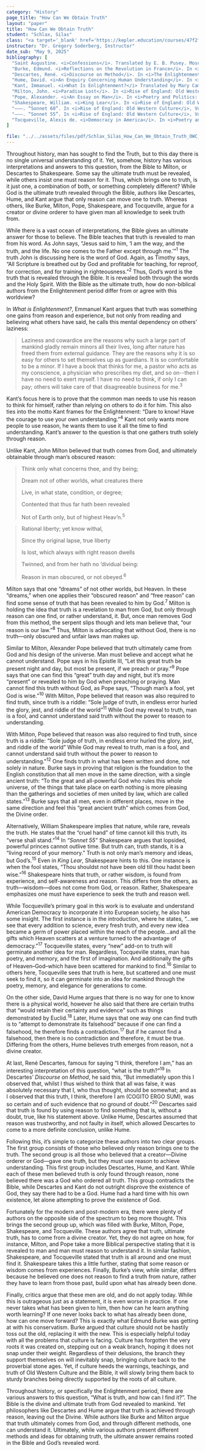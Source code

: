 ```yaml
---
category: "History"
page_title: "How Can We Obtain Truth"
layout: "paper"
title: "How Can We Obtain Truth"
student: "Schlax, Silas"
class: "<a target='_blank' href='https://kepler.education/courses/47f2f3fb-247f-471c-9b4b-5a2071e17e82/'>OWC: Early Moderns</a>, 11:00 pm EST"
instructor: "Dr. Gregory Soderberg, Instructor"
date_sub: "May 9, 2025"
bibliography: [
  "Saint Augustine. <i>Confessions</i>. Translated by E. B. Pusey. Moscow Idaho: Roman Roads Press, 2021.",
  "Burke, Edmund. <i>Reflections on the Revolution in France</i>. In <i>Poetry and Politics: Old Western Culture</i>, Vol. 14, edited by Daniel Foucachon, 199. Moscow, ID: Roman Roads Press, 2021.",
  "Descartes, René. <i>Discourse on Method</i>. In <i>The Enlightenment: Old Western Culture</i>, Vol. 13, edited by Daniel Foucachon, 127. Moscow, ID: Roman Roads Press, 2021.",
  "Hume, David. <i>An Enquiry Concerning Human Understanding</i>. In <i>The Enlightenment: Old Western Culture</i>, Vol. 13, edited by Daniel Foucachon, 246. Moscow, ID: Roman Roads Press, 2021.",
  "Kant, Immanuel. <i>What Is Enlightenment?</i> Translated by Mary Campbell Smith. In <i>The Enlightenment: Old Western Culture</i>, Vol. 15, edited by Daniel Foucachon, 1–2. Moscow, ID: Roman Roads Press, 2021.",
  "Milton, John. <i>Paradise Lost</i>. In <i>Rise of England: Old Western Culture</i>, Vol. 12, edited by Daniel Foucachon and Claire Escalante, 641. Moscow, ID: Roman Roads Press, 2019.",
  "Pope, Alexander. <i>An Essay on Man</i>. In <i>Poetry and Politics: Old Western Culture</i>, Vol. 14, edited by Daniel Foucachon, 48. Moscow, ID: Roman Roads Press, 2021.",
  "Shakespeare, William. <i>King Lear</i>. In <i>Rise of England: Old Western Culture</i>, Vol. 12, edited by Daniel Foucachon, Act II, 44. Moscow, ID: Roman Roads Press, 2019.",
  "———. “Sonnet 60”. In <i>Rise of England: Old Western Culture</i>, Vol. 12, edited by Daniel Foucachon, 3. Moscow, ID: Roman Roads Press, 2019.",
  "———. “Sonnet 55”. In <i>Rise of England: Old Western Culture</i>, Vol. 12, edited by Daniel Foucachon, 2. Moscow, ID: Roman Roads Press, 2019.",
  "Tocqueville, Alexis de. <i>Democracy in America</i>. In <i>Poetry and Politics: Old Western Culture</i>, Vol. 13, edited by Daniel Foucachon, 464. Moscow, ID: Roman Roads Press, 2021."
]

file: "../../assets/files/pdf/Schlax_Silas_How_Can_We_Obtain_Truth_OWC_EarlyModerns_Q3-Q4.pdf"
---
```


Throughout history, man has sought to find the Truth, but to this day there is no single universal understanding of it. Yet, somehow, history has various interpretations and answers to this question, from the Bible to Milton, or Descartes to Shakespeare. Some say the ultimate truth must be revealed, while others insist one must reason for it. Thus, which brings one to truth, is it just one, a combination of both, or something completely different? While God is the ultimate truth revealed through the Bible, authors like Descartes, Hume, and Kant argue that only reason can move one to truth. Whereas others, like Burke, Milton, Pope, Shakespeare, and Tocqueville, argue for a creator or divine orderer to have given man all knowledge to seek truth from.
	
While there is a vast ocean of interpretations, the Bible gives an ultimate answer for those to believe. The Bible teaches that truth is revealed to man from his word. As John says, “Jesus said to him, ‘I am the way, and the truth, and the life. No one comes to the Father except through me.’”<sup>1</sup> The truth John is discussing here is the word of God. Again, as Timothy says, “All Scripture is breathed out by God and profitable for teaching, for reproof, for correction, and for training in righteousness.”<sup>2</sup> Thus, God’s word is the truth that is revealed through the Bible. It is revealed both through the words and the Holy Spirit. With the Bible as the ultimate truth, how do non-biblical authors from the Enlightenment period differ from or agree with this worldview?

In <i>What is Enlightenment?</i>, Emmanuel Kant argues that truth was something one gains from reason and experience, but not only from reading and believing what others have said, he calls this mental dependency on others’ laziness:

> <p class="no-indent">Laziness and cowardice are the reasons why such a large part of mankind gladly remain minors all their lives, long after nature has freed them from external guidance. They are the reasons why it is so easy for others to set themselves up as guardians. It is so comfortable to be a minor. If I have a book that thinks for me, a pastor who acts as my conscience, a physician who prescribes my diet, and so on--then I have no need to exert myself. I have no need to think, if only I can pay; others will take care of that disagreeable business for me.<sup>3</sup></p>

<p class="no-indent">Kant’s focus here is to prove that the common man needs to use his reason to think for himself, rather than relying on others to do it for him. This also ties into the motto Kant frames for the Enlightenment: “Dare to know! Have the courage to use your own understanding.”<sup>4</sup> Kant not only wants more people to use reason, he wants them to use it all the time to find understanding. Kant’s answer to the question is that one gathers truth solely through reason.</p>

Unlike Kant, John Milton believed that truth comes from God, and ultimately obtainable through man’s obscured reason:

> <p class="no-indent">Think only what concerns thee, and thy being;</p>
> <p class="no-indent">Dream not of other worlds, what creatures there</p>
> <p class="no-indent">Live, in what state, condition, or degree;</p>
> <p class="no-indent">Contented that thus far hath been revealed</p>
> <p class="no-indent">Not of Earth only, but of highest Heav’n.<sup>5</sup></p>

> <p class="no-indent">Rational liberty; yet know withal,</p>
> <p class="no-indent">Since thy original lapse, true liberty</p>
> <p class="no-indent">Is lost, which always with right reason dwells</p>
> <p class="no-indent">Twinned, and from her hath no ’dividual being:</p>
> <p class="no-indent">Reason in man obscured, or not obeyed.<sup>6</sup></p>

Milton says that one “dreams” of not other worlds, but Heaven. In these “dreams,” when one applies their “obscured reason” and “free reason” can find some sense of truth that has been revealed to him by God.<sup>7</sup> Milton is holding the idea that truth is a revelation to man from God, but only through reason can one find, or rather understand, it. But, once man removes God from this method, the serpent slips though and lets man believe that, “our reason is our law.”<sup>8</sup> Thus, Milton is advocating that without God, there is no truth—only obscured and unfair laws man makes up.

Similar to Milton, Alexander Pope believed that truth ultimately came from God and his design of the universe. Man must believe and accept what he cannot understand. Pope says in his Epistle III, “Let this great truth be present night and day, but most be present, if we preach or pray.”<sup>9</sup> Pope says that one can find this “great” truth day and night, but it’s more “present” or revealed to him by God when preaching or praying. Man cannot find this truth without God, as Pope says, “Though man’s a fool, yet God is wise.”<sup>10</sup> With Milton, Pope believed that reason was also required to find truth, since truth is a riddle: “Sole judge of truth, in endless error hurled the glory, jest, and riddle of the world”<sup>11</sup> While God may reveal to truth, man is a fool, and cannot understand said truth without the power to reason to understanding.

With Milton, Pope believed that reason was also required to find truth, since truth is a riddle: “Sole judge of truth, in endless error hurled the glory, jest, and riddle of the world” While God may reveal to truth, man is a fool, and cannot understand said truth without the power to reason to understanding."<sup>12</sup> One finds truth in what has been written and done, not solely in nature. Burke says in proving that religion is the foundation to the English constitution that all men move in the same direction, with a single ancient truth: “To the great and all-powerful God who rules this whole universe, of the things that take place on earth nothing is more pleasing than the gatherings and societies of men united by law, which are called states.”<sup>13</sup> Burke says that all men, even in different places, move in the same direction and feel this “great ancient truth” which comes from God, the Divine order.

Alternatively, William Shakespeare implies that nature, while rare, reveals the truth. He states that the “cruel hand” of time cannot kill this truth, its “verse shall stand.”<sup>14</sup> In <i>“Sonnet 55”</i> Shakespeare argues that lopsided, powerful princes cannot outlive time. But truth can, truth stands, it is a “living record of your memory.” Truth is not only man’s memory and ideas, but God’s.<sup>15</sup> Even in <i>King Lear</i>, Shakespeare hints to this. One instance is when the fool states, “Thou shouldst not have been old till thou hadst been wise.”<sup>16</sup> Shakespeare hints that truth, or rather wisdom, is found from experience, and self-awareness and reason. This differs from the others, as truth—wisdom—does not come from God, or reason. Rather, Shakespeare emphasizes one must have experience to seek the truth and reason well.

While Tocqueville’s primary goal in this work is to evaluate and understand American Democracy to incorporate it into European society, he also has some insight. The first instance is in the introduction, where he states, “...we see that every addition to science, every fresh truth, and every new idea became a germ of power placed within the reach of the people…and all the gifts which Heaven scatters at a venture turned to the advantage of democracy.”<sup>17</sup> Tocqueville states, every “new” add-on to truth will germinate another idea for man. Regardless, Tocqueville states, man has poetry, and memory, and the first of imagination. And additionally the gifts of Heaven–God–which have been scattered for mankind to find.<sup>16</sup> Similar to others here, Tocqueville sees that truth is here, but scattered and one must seek to find it, so it can germinate into an idea for mankind through the poetry, memory, and elegance for generations to come.

On the other side, David Hume argues that there is no way for one to know there is a physical world, however he also said that there are certain truths that “would retain their certainty and evidence” such as things demonstrated by Euclid.<sup>18</sup>  Later, Hume says that one way one can find truth is to “attempt to demonstrate its falsehood” because if one can find a falsehood, he therefore finds a contradiction.<sup>17</sup> But if he cannot find a falsehood, then there is no contradiction and therefore, it must be true. Differing from the others, Hume believes truth emerges from reason, not a divine creator.

At last, René Descartes, famous for saying “I think, therefore I am,” has an interesting interpretation of this question, “what is the truth?”<sup>19</sup> In Descartes’ <i>Discourse on Method</i>, he said this, “But immediately upon this I observed that, whilst I thus wished to think that all was false, it was absolutely necessary that I, who thus thought, should be somewhat; and as I observed that this truth, I think, therefore I am (COGITO ERGO SUM), was so certain and of such evidence that no ground of doubt.”<sup>20</sup> Descartes said that truth is found by using reason to find something that is, without a doubt, true, like his statement above. Unlike Hume, Descartes assumed that reason was trustworthy, and not faulty in itself, which allowed Descartes to come to a more definite conclusion, unlike Hume. 

Following this, it’s simple to categorize these authors into two clear groups. The first group consists of those who believed only reason brings one to the truth. The second group is all those who believed that a creator—Divine orderer or God—gave one truth, but they must use reason to achieve understanding. This first group includes Descartes, Hume, and Kant. While each of these men believed truth is only found through reason, none believed there was a God who ordered all truth. This group contradicts the Bible, while Descartes and Kant do not outright disprove the existence of God, they say there had to be a God. Hume had a hard time with his own existence, let alone attempting to prove the existence of God.

Fortunately for the modern and post-modern era, there were plenty of authors on the opposite side of the spectrum to beg more thought. This brings the second group up, which was filled with Burke, Milton, Pope, Shakespeare, and Tocqueville. These authors agree that truth, ultimate truth, has to come from a divine creator. Yet, they do not agree on how, for instance, Milton, and Pope take a more Biblical perspective stating that it is revealed to man and man must reason to understand it. In similar fashion, Shakespeare, and Tocqueville stated that truth is all around and one must find it. Shakespeare takes this a little further, stating that some reason or wisdom comes from experiences. Finally, Burke’s view, while similar, differs because he believed one does not reason to find a truth from nature, rather they have to learn from those past, build upon what has already been done.

Finally, critics argue that these men are old, and do not apply today. While this is outrageous just as a statement, it is even worse in practice. If one never takes what has been given to him, then how can he learn anything worth learning? If one never looks back to what has already been done, how can one move forward? This is exactly what Edmund Burke was getting at with his conservatism. Burke argued that culture should not be hastily toss out the old, replacing it with the new. This is especially helpful today with all the problems that culture is facing. Culture has forgotten the very roots it was created on, stepping out on a weak branch, hoping it does not snap under their weight. Regardless of their delusions, the branch they support themselves on will inevitably snap, bringing culture back to the proverbial stone ages. Yet, if culture heeds the warnings, teachings, and truth of Old Western Culture and the Bible, it will slowly bring them back to sturdy branches being directly supported by the roots of all culture. 

Throughout history, or specifically the Enlightenment period, there are various answers to this question, “What is truth, and how can I find it?”. The Bible is the divine and ultimate truth from God revealed to mankind. Yet philosophers like Descartes and Hume argue that truth is achieved through reason, leaving out the Divine. While authors like Burke and Milton argue that truth ultimately comes from God, and through different methods, one can understand it. Ultimately, while various authors present different methods and ideas for obtaining truth, the ultimate answer remains rooted in the Bible and God’s revealed word.


> <p class="no-indent"></p>
<sup></sup>
